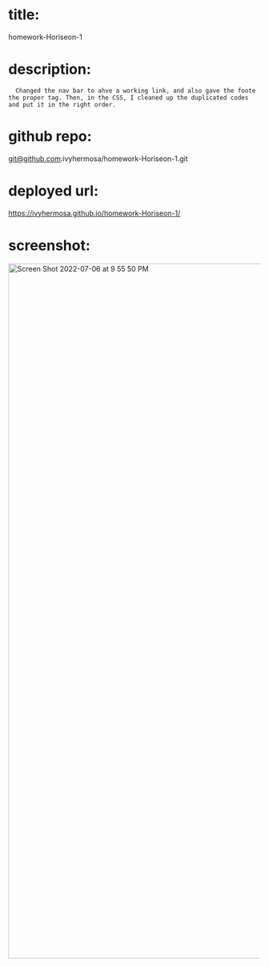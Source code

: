 # title:
homework-Horiseon-1

# description:
      Changed the nav bar to ahve a working link, and also gave the foote the proper tag. Then, in the CSS, I cleaned up the duplicated codes and put it in the right order.

# github repo:

git@github.com:ivyhermosa/homework-Horiseon-1.git

# deployed url:

https://ivyhermosa.github.io/homework-Horiseon-1/


# screenshot: 
<img width="1388" alt="Screen Shot 2022-07-06 at 9 55 50 PM" src="https://user-images.githubusercontent.com/103174285/177694391-a3b25caa-4a8a-4ea1-a0aa-5315becdb690.png">

